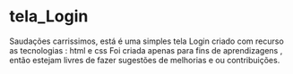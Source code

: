 # tela_Login

Saudações carrissimos, está é uma simples tela Login criado com recurso as tecnologias : html e css
Foi criada apenas para fins de aprendizagens , então estejam livres de fazer sugestões de melhorias e ou contribuições.
